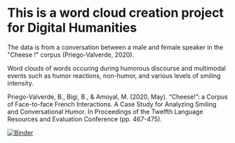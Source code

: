 

# This is a word cloud creation project for Digital Humanities 

The data is from a conversation between a male and female speaker in the "Cheese !" corpus (Priego-Valverde, 2020). 

Word clouds of words occuring during humorous discourse and multimodal events such as humor reactions, non-humor, and various levels of smiling intensity. 

Priego-Valverde, B., Bigi, B., & Amoyal, M. (2020, May). “Cheese!”: a Corpus of Face-to-face French Interactions. A Case Study for Analyzing Smiling and Conversational Humor. In Proceedings of the Twelfth Language Resources and Evaluation Conference (pp. 467-475).

[![Binder](https://mybinder.org/badge_logo.svg)](https://mybinder.org/v2/gh/hebrewmatthew/digitalHumanizer/HEAD)
